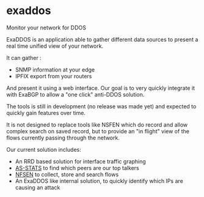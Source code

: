 exaddos
=======

Monitor your network for DDOS

ExaDDOS is an application able to gather different data sources to present a real time unified view of your network.

It can gather :
 - SNMP information at your edge
 - IPFIX export from your routers

And present it using a web interface. Our goal is to very quickly integrate it with ExaBGP to allow a "one click" anti-DDOS solution.

The tools is still in development (no release was made yet) and expected to quickly gain features over time.

It is not designed to replace tools like NSFEN which do record and allow complex search on saved record, but to provide an "in flight" view of the flows currently passing through the network.

Our current solution includes:
 - An RRD based solution for interface traffic graphing
 - [AS-STATS](https://neon1.net/as-stats/) to find which peers are our top talkers
 - [NFSEN](http://nfsen.sourceforge.net/) to collect, store and search flows
 - An ExaDDOS like internal solution, to quickly identify which IPs are causing an attack

